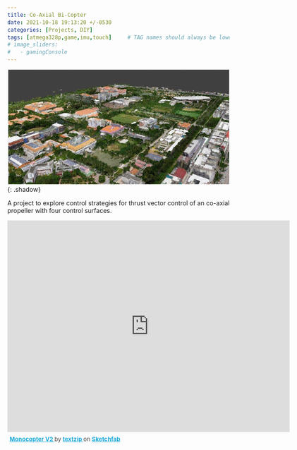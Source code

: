```yaml
---
title: Co-Axial Bi-Copter
date: 2021-10-18 19:13:20 +/-0530
categories: [Projects, DIY]
tags: [atmega328p,game,imu,touch]     # TAG names should always be lowercase
# image_sliders:
#   - gamingConsole
---
```

![Image1](/assets/img/OrthomosaicSLAM/campus_data.png){: .shadow}

A project to explore control strategies for thrust vector control of an
co-axial propeller with four control surfaces.

<div class="sketchfab-embed-wrapper"> <iframe title="Monocopter V2" frameborder="0" allowfullscreen mozallowfullscreen="true" webkitallowfullscreen="true" allow="autoplay; fullscreen; xr-spatial-tracking" xr-spatial-tracking execution-while-out-of-viewport execution-while-not-rendered web-share width="640" height="480" src="https://sketchfab.com/models/1a9efab045b24908a0da97baad3660d0/embed"> </iframe> <p style="font-size: 13px; font-weight: normal; margin: 5px; color: #4A4A4A;"> <a href="https://sketchfab.com/3d-models/monocopter-v2-1a9efab045b24908a0da97baad3660d0?utm_medium=embed&utm_campaign=share-popup&utm_content=1a9efab045b24908a0da97baad3660d0" target="_blank" style="font-weight: bold; color: #1CAAD9;"> Monocopter V2 </a> by <a href="https://sketchfab.com/textzip?utm_medium=embed&utm_campaign=share-popup&utm_content=1a9efab045b24908a0da97baad3660d0" target="_blank" style="font-weight: bold; color: #1CAAD9;"> textzip </a> on <a href="https://sketchfab.com?utm_medium=embed&utm_campaign=share-popup&utm_content=1a9efab045b24908a0da97baad3660d0" target="_blank" style="font-weight: bold; color: #1CAAD9;">Sketchfab</a></p></div>